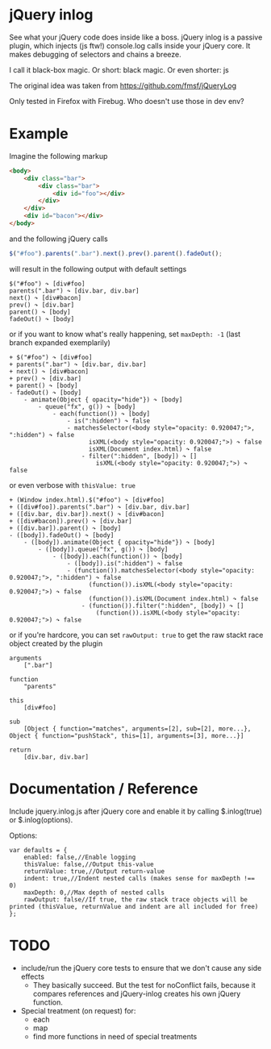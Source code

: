 jQuery inlog
======

See what your jQuery code does inside like a boss.
jQuery inlog is a passive plugin, which injects (js ftw!) console.log calls inside your jQuery core.
It makes debugging of selectors and chains a breeze.

I call it black-box magic. Or short: black magic. Or even shorter: js

The original idea was taken from https://github.com/fmsf/jQueryLog

Only tested in Firefox with Firebug. Who doesn't use those in dev env?


Example
========

Imagine the following markup

```html
<body>
	<div class="bar">
		<div class="bar">
			<div id="foo"></div>
		</div>
	</div>
	<div id="bacon"></div>
</body>
```

and the following jQuery calls

```javascript
$("#foo").parents(".bar").next().prev().parent().fadeOut();
```

will result in the following output with default settings

```
$("#foo") ↷ [div#foo]
parents(".bar") ↷ [div.bar, div.bar]
next() ↷ [div#bacon]
prev() ↷ [div.bar]
parent() ↷ [body]
fadeOut() ↷ [body]
```

or if you want to know what's really happening, set ```maxDepth: -1``` (last branch expanded exemplarily)

```
+ $("#foo") ↷ [div#foo]
+ parents(".bar") ↷ [div.bar, div.bar]
+ next() ↷ [div#bacon]
+ prev() ↷ [div.bar]
+ parent() ↷ [body]
- fadeOut() ↷ [body]
	- animate(Object { opacity="hide"}) ↷ [body]
		- queue("fx", g()) ↷ [body]
			- each(function()) ↷ [body]
				- is(":hidden") ↷ false
				- matchesSelector(<body style="opacity: 0.920047;">, ":hidden") ↷ false
					  isXML(<body style="opacity: 0.920047;">) ↷ false
					  isXML(Document index.html) ↷ false
					- filter(":hidden", [body]) ↷ []
						isXML(<body style="opacity: 0.920047;">) ↷ false
```

or even verbose with ```thisValue: true```

```
+ (Window index.html).$("#foo") ↷ [div#foo]
+ ([div#foo]).parents(".bar") ↷ [div.bar, div.bar]
+ ([div.bar, div.bar]).next() ↷ [div#bacon]
+ ([div#bacon]).prev() ↷ [div.bar]
+ ([div.bar]).parent() ↷ [body]
- ([body]).fadeOut() ↷ [body]
	- ([body]).animate(Object { opacity="hide"}) ↷ [body]
		- ([body]).queue("fx", g()) ↷ [body]
			- ([body]).each(function()) ↷ [body]
				- ([body]).is(":hidden") ↷ false
				- (function()).matchesSelector(<body style="opacity: 0.920047;">, ":hidden") ↷ false
					  (function()).isXML(<body style="opacity: 0.920047;">) ↷ false
					  (function()).isXML(Document index.html) ↷ false
					- (function()).filter(":hidden", [body]) ↷ []
						(function()).isXML(<body style="opacity: 0.920047;">) ↷ false
```

or if you're hardcore, you can set ```rawOutput: true``` to get the raw stackt race object created by the plugin

```
arguments
	[".bar"]

function
	"parents"

this
	[div#foo]

sub
	[Object { function="matches", arguments=[2], sub=[2], more...}, Object { function="pushStack", this=[1], arguments=[3], more...}]

return
	[div.bar, div.bar]
```


Documentation / Reference
========

Include jquery.inlog.js after jQuery core and enable it by calling $.inlog(true) or $.inlog(options).

Options:

```
var defaults = {
	enabled: false,//Enable logging
	thisValue: false,//Output this-value
	returnValue: true,//Output return-value
	indent: true,//Indent nested calls (makes sense for maxDepth !== 0)
	maxDepth: 0,//Max depth of nested calls
	rawOutput: false//If true, the raw stack trace objects will be printed (thisValue, returnValue and indent are all included for free)
};
```


TODO
========

* include/run the jQuery core tests to ensure that we don't cause any side effects
	* They basically succeed. But the test for noConflict fails,
		because it compares references and jQuery-inlog creates his own jQuery function.
* Special treatment (on request) for:
	* each
	* map
	* find more functions in need of special treatments

